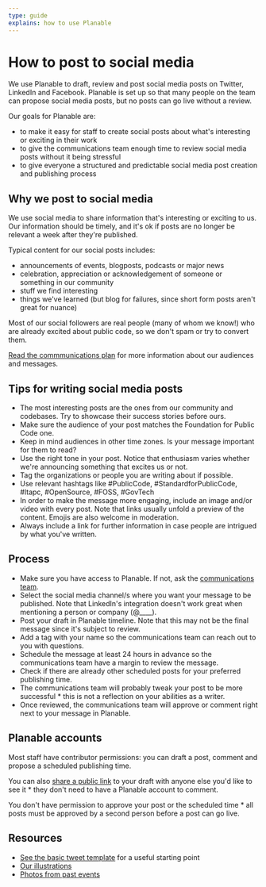 ```yaml
---
type: guide
explains: how to use Planable
---
```


# How to post to social media

We use Planable to draft, review and post social media posts on Twitter, LinkedIn and Facebook. Planable is set up so that many people on the team can propose social media posts, but no posts can go live without a review.

Our goals for Planable are:

* to make it easy for staff to create social posts about what's interesting or exciting in their work
* to give the communications team enough time to review social media posts without it being stressful
* to give everyone a structured and predictable social media post creation and publishing process

## Why we post to social media

We use social media to share information that's interesting or exciting to us. Our information should be timely, and it's ok if posts are no longer be relevant a week after they're published.

Typical content for our social posts includes:

* announcements of events, blogposts, podcasts or major news
* celebration, appreciation or acknowledgement of someone or something in our community
* stuff we find interesting
* things we've learned (but blog for failures, since short form posts aren't great for nuance)

Most of our social followers are real people (many of whom we know!) who are already excited about public code, so we don't spam or try to convert them.

[Read the commmunications plan](https://about.publiccode.net/activities/communication/communications*plan.html) for more information about our audiences and messages.

## Tips for writing social media posts

* The most interesting posts are the ones from our community and codebases. Try to showcase their success stories before ours.
* Make sure the audience of your post matches the Foundation for Public Code one.
* Keep in mind audiences in other time zones. Is your message important for them to read?
* Use the right tone in your post. Notice that enthusiasm varies whether we're announcing something that excites us or not.
* Tag the organizations or people you are writing about if possible.
* Use relevant hashtags like #PublicCode,  #StandardforPublicCode, #ltapc, #OpenSource, #FOSS, #GovTech
* In order to make the message more engaging, include an image and/or video with every post. Note that links usually unfold a preview of the content. Emojis are also welcome in moderation.
* Always include a link for further information in case people are intrigued by what you've written.

## Process

* Make sure you have access to Planable. If not, ask the [communications team](https://about.publiccode.net/organization/staff.html#communications).
* Select the social media channel/s where you want your message to be published. Note that LinkedIn's integration doesn't work great when mentioning a person or company (@____).
* Post your draft in Planable timeline. Note that this may not be the final message since it's subject to review.
* Add a tag with your name so the communications team can reach out to you with questions.
* Schedule the message at least 24 hours in advance so the communications team have a margin to review the message.
* Check if there are already other scheduled posts for your preferred publishing time.
* The communications team will probably tweak your post to be more successful * this is not a reflection on your abilities as a writer.
* Once reviewed, the communications team will approve or comment right next to your message in Planable.

## Planable accounts

Most staff have contributor permissions: you can draft a post, comment and propose a scheduled publishing time.

You can also [share a public link](https://help.planable.io/en/articles/3803135*share*posts*with*a*public*link) to your draft with anyone else you'd like to see it * they don't need to have a Planable account to comment.

You don't have permission to approve your post or the scheduled time * all posts must be approved by a second person before a post can go live.

## Resources

* [See the basic tweet template](https://about.publiccode.net/activities/communication/basic*tweet*template.html) for a useful starting point
* [Our illustrations](https://illustrations.publiccode.net/)
* [Photos from past events](https://drive.google.com/drive/u/0/folders/0AKgB_Nq7eZ5FUk9PVA)
